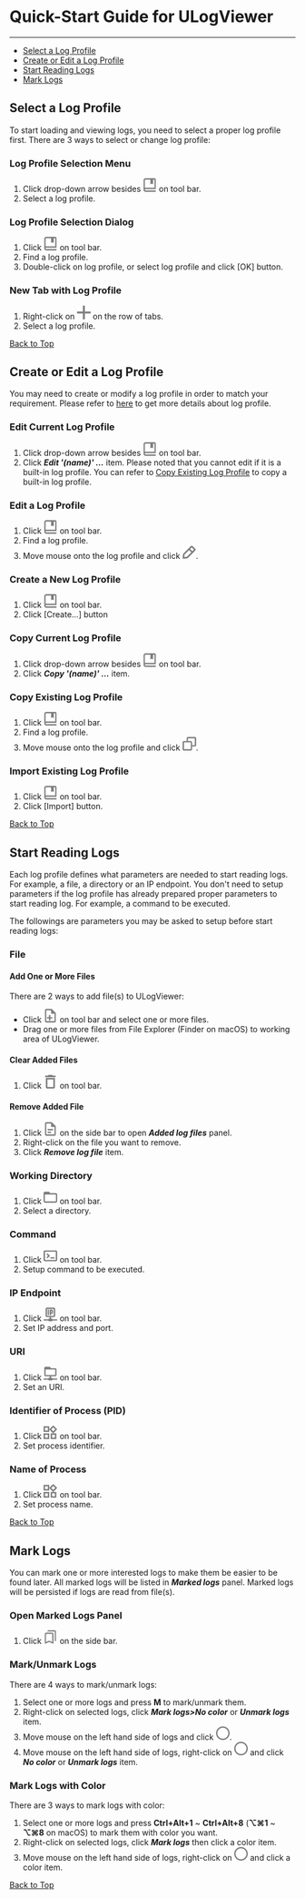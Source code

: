 ﻿# Quick-Start Guide for ULogViewer
 ---
+ [Select a Log Profile](#select-a-log-profile)
+ [Create or Edit a Log Profile](#create-or-edit-a-log-profile)
+ [Start Reading Logs](#start-reading-logs)
+ [Mark Logs](#mark-logs)

## Select a Log Profile
To start loading and viewing logs, you need to select a proper log profile first. 
There are 3 ways to select or change log profile:

### Log Profile Selection Menu
1. Click drop-down arrow besides ![](LogProfile_Outline_24px.png) on tool bar.
2. Select a log profile.

### Log Profile Selection Dialog
1. Click ![](LogProfile_Outline_24px.png) on tool bar.
2. Find a log profile.
3. Double-click on log profile, or select log profile and click [OK] button.

### New Tab with Log Profile
1. Right-click on ![](Add_24px.png) on the row of tabs.
2. Select a log profile.

[Back to Top](#-quick-start-guide-for-ulogviewer)


## Create or Edit a Log Profile
You may need to create or modify a log profile in order to match your requirement. 
Please refer to [here](https://carinastudio.azurewebsites.net/ULogViewer/HowToReadAndParseLogs) to get more details about log profile.

### Edit Current Log Profile
1. Click drop-down arrow besides ![](LogProfile_Outline_24px.png) on tool bar.
2. Click ***Edit '(name)' …*** item. Please noted that you cannot edit if it is a built-in log profile. You can refer to [Copy Existing Log Profile](#copy-existing-log-profile) to copy a built-in log profile.

### Edit a Log Profile
1. Click ![](LogProfile_Outline_24px.png) on tool bar.
2. Find a log profile.
3. Move mouse onto the log profile and click ![](Edit_Outline_24px.png).

### Create a New Log Profile
1. Click ![](LogProfile_Outline_24px.png) on tool bar.
2. Click [Create…] button

### Copy Current Log Profile
1. Click drop-down arrow besides ![](LogProfile_Outline_24px.png) on tool bar.
2. Click ***Copy '(name)' …*** item.

### Copy Existing Log Profile
1. Click ![](LogProfile_Outline_24px.png) on tool bar.
2. Find a log profile.
3. Move mouse onto the log profile and click ![](Copy_Outline_24px.png).

### Import Existing Log Profile
1. Click ![](LogProfile_Outline_24px.png) on tool bar.
2. Click [Import] button.

[Back to Top](#-quick-start-guide-for-ulogviewer)


## Start Reading Logs
Each log profile defines what parameters are needed to start reading logs. For example, a file, a directory or an IP endpoint.
You don't need to setup parameters if the log profile has already prepared proper parameters to start reading log. For example, a command to be executed.

The followings are parameters you may be asked to setup before start reading logs:

### File
#### Add One or More Files
There are 2 ways to add file(s) to ULogViewer:
+ Click ![](AddFile_Outline_24px.png) on tool bar and select one or more files. 
+ Drag one or more files from File Explorer (Finder on macOS) to working area of ULogViewer.

#### Clear Added Files
1. Click ![](Delete_Outline_24px.png) on tool bar.

#### Remove Added File
1. Click ![](File_Text_Outline_24px.png) on the side bar to open ***Added log files*** panel.
2. Right-click on the file you want to remove.
3. Click ***Remove log file*** item.

### Working Directory
1. Click ![](Folder_Outline_24px.png) on tool bar.
2. Select a directory.

### Command
1. Click ![](Terminal_Outline_24px.png) on tool bar.
2. Setup command to be executed.

### IP Endpoint
1. Click ![](IPAddress_Outline_24px.png) on tool bar.
2. Set IP address and port.

### URI
1. Click ![](Uri_Outline_24px.png) on tool bar.
2. Set an URI.

### Identifier of Process (PID)
1. Click ![](Process_Outline_24px.png) on tool bar.
2. Set process identifier.

### Name of Process
1. Click ![](Process_Outline_24px.png) on tool bar.
2. Set process name.

[Back to Top](#-quick-start-guide-for-ulogviewer)


## Mark Logs
You can mark one or more interested logs to make them be easier to be found later.
All marked logs will be listed in ***Marked logs*** panel.
Marked logs will be persisted if logs are read from file(s).

### Open Marked Logs Panel
1. Click ![](Marks_Outline_24px.png) on the side bar.

### Mark/Unmark Logs
There are 4 ways to mark/unmark logs:
1. Select one or more logs and press **M** to mark/unmark them.
2. Right-click on selected logs, click ***Mark logs>No color*** or ***Unmark logs*** item.
3. Move mouse on the left hand side of logs and click ![](Circle_Outline_24px.png).
4. Move mouse on the left hand side of logs, right-click on ![](Circle_Outline_24px.png) and click ***No color*** or ***Unmark logs*** item.

### Mark Logs with Color
There are 3 ways to mark logs with color:
1. Select one or more logs and press **Ctrl+Alt+1** ~ **Ctrl+Alt+8** (**⌥⌘1** ~ **⌥⌘8** on macOS) to mark them with color you want.
2. Right-click on selected logs, click ***Mark logs*** then click a color item.
3. Move mouse on the left hand side of logs, right-click on ![](Circle_Outline_24px.png) and click a color item.

[Back to Top](#-quick-start-guide-for-ulogviewer)
